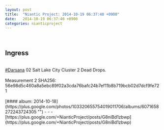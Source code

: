 ```yaml
---
layout: post
title:  "Niantic Project: 2014-10-19 06:37:40 +0900"
date:   2014-10-19 06:37:40 +0900
categories: nianticproject
---
```

<div class="shared"><br /><h2>Ingress</h2><br /><a rel="nofollow" class="ot-hashtag" href="https://plus.google.com/s/%23Darsana">#Darsana</a> 02 Salt Lake City Cluster 2 Dead Drops.<br /><br />Measurement 2 SHA256: 56e98d5c460a8a5ebc89f02a3cda76bafc24b7ef11b8b719bcb02d7dcf9fe721<br /><br /></div>
[#### album: 2014-10-18](https://plus.google.com/photos/103320655754019011706/albums/6071658272243724305 "")
- - -
[https://plus.google.com/+NianticProject/posts/G8niBd1zbwp](https://plus.google.com/+NianticProject/posts/G8niBd1zbwp)
